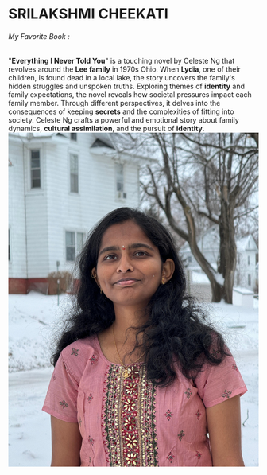 # SRILAKSHMI CHEEKATI
###### My Favorite Book :
"**Everything I Never Told You**" is a touching novel by Celeste Ng that revolves around the **Lee family** in 1970s Ohio. When **Lydia**, one of their children, is found dead in a local lake, the story uncovers the family's hidden struggles and unspoken truths. 
Exploring themes of **identity** and family expectations, the novel reveals how societal pressures impact each family member. Through different perspectives, it delves into the consequences of keeping **secrets** and the complexities of fitting into society. Celeste Ng crafts a powerful and emotional story about family dynamics, **cultural assimilation**, and the pursuit of **identity**.
![SRILAKSHMI CHEEKATI](https://github.com/sricheekati/from-cheekati/blob/main/mine.jpg?raw=true)
